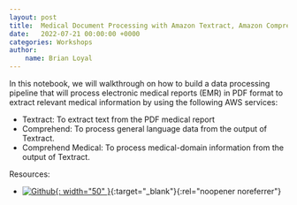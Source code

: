 ```yaml
---
layout: post
title:  Medical Document Processing with Amazon Textract, Amazon Comprehend, and Amazon Comprehend Medical
date:   2022-07-21 00:00:00 +0000
categories: Workshops
author: 
    name: Brian Loyal
---
```


In this notebook, we will walkthrough on how to build a data processing pipeline that will process electronic medical reports (EMR) in PDF format to extract relevant medical information by using the following AWS services:

* Textract: To extract text from the PDF medical report
* Comprehend: To process general language data from the output of Textract.
* Comprehend Medical: To process medical-domain information from the output of Textract.

Resources:

* [![Github](https://github.githubassets.com/images/modules/logos_page/GitHub-Mark.png){: width="50" }](https://github.com/aws-samples/aws-healthcare-lifescience-ai-ml-sample-notebooks/blob/main/workshops/Process_HCLS_Docs_Using_AI_Services/Process-Medical-Documents.ipynb){:target="_blank"}{:rel="noopener noreferrer"}
